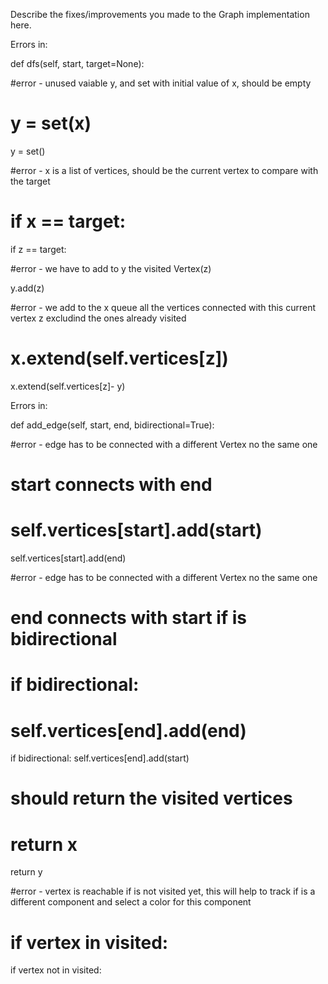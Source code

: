 Describe the fixes/improvements you made to the Graph implementation here.

Errors in:

def dfs(self, start, target=None):

#error - unused vaiable y, and set with initial value of x, should be empty
# y = set(x)

  y = set()

#error - x is a list of vertices, should be the current vertex to compare with the target
# if x == target:

  if z == target:

#error - we have to add to y the visited Vertex(z)
            
  y.add(z)

#error - we add to the x queue all the vertices connected with this current vertex z excludind the ones already visited
# x.extend(self.vertices[z])            
            
  x.extend(self.vertices[z]- y)


Errors in:

def add_edge(self, start, end, bidirectional=True):

#error - edge has to be connected with a different Vertex no the same one
# start connects with end
# self.vertices[start].add(start)

  self.vertices[start].add(end)

#error - edge has to be connected with a different Vertex no the same one
# end connects with start if is bidirectional
# if bidirectional:
#     self.vertices[end].add(end)
  
  if bidirectional:
      self.vertices[end].add(start)

# should return the visited vertices
# return x

  return y

#error - vertex is reachable if is not visited yet, this will help to track if is a different component and select a color for this component
# if vertex in visited:
            
  if vertex not in visited:


